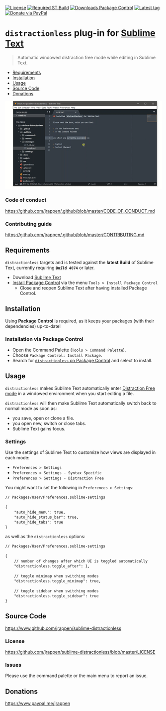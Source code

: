 [![License](https://img.shields.io/github/license/jrappen/sublime-distractionless.svg?style=flat-square)](https://github.com/jrappen/sublime-distractionless/blob/master/LICENSE)
[![Required ST Build](https://img.shields.io/badge/ST-4074+-orange.svg?style=flat-square&logo=sublime-text)](https://www.sublimetext.com)
[![Downloads Package Control](https://img.shields.io/packagecontrol/dt/distractionless.svg?style=flat-square)](https://packagecontrol.io/packages/distractionless)
[![Latest tag](https://img.shields.io/github/tag/jrappen/sublime-distractionless.svg?style=flat-square&logo=github)](https://github.com/jrappen/sublime-distractionless/tags)
[![Donate via PayPal](https://img.shields.io/badge/paypal.me-jrappen-009cde.svg?style=flat-square&logo=paypal)](https://www.paypal.me/jrappen)

# `distractionless` plug-in for [Sublime Text](https://www.sublimetext.com)

> Automatic windowed distraction free mode while editing in Sublime Text.

* [Requirements](#requirements)
* [Installation](#installation)
* [Usage](#usage)
* [Source Code](#source-code)
* [Donations](#donations)

![Screencast](./docs/img/screencast.gif)

### Code of conduct

<https://github.com/jrappen/.github/blob/master/CODE_OF_CONDUCT.md>

### Contributing guide

<https://github.com/jrappen/.github/blob/master/CONTRIBUTING.md>

## Requirements

`distractionless` targets and is tested against the **latest Build** of Sublime Text, currently requiring **`Build 4074`** or later.

* Download [Sublime Text](https://www.sublimetext.com)
* [Install Package Control](https://packagecontrol.io/installation) via the menu `Tools > Install Package Control`
    * Close and reopen Sublime Text after having installed Package Control.

## Installation

Using **Package Control** is required, as it keeps your packages (with their dependencies) up-to-date!

### Installation via Package Control

* Open the Command Palette (`Tools > Command Palette`).
* Choose `Package Control: Install Package`.
* Search for [`distractionless` on Package Control](https://packagecontrol.io/packages/distractionless) and select to install.

## Usage

`distractionless` makes Sublime Text automatically enter [Distraction Free mode](https://www.sublimetext.com/docs/distraction_free.html) in a windowed environment when you start editing a file.

`distractionless` will then make Sublime Text automatically switch back to normal mode as soon as:

* you save, open or clone a file.
* you open new, switch or close tabs.
* Sublime Text gains focus.

### Settings

Use the settings of Sublime Text to customize how views are displayed in each mode:

* `Preferences > Settings`
* `Preferences > Settings - Syntax Specific`
* `Preferences > Settings - Distraction Free`

You might want to set the following in `Preferences > Settings`:

```jsonc
// Packages/User/Preferences.sublime-settings

{
    "auto_hide_menu": true,
    "auto_hide_status_bar": true,
    "auto_hide_tabs": true
}
```

as well as the `distractionless` options:

```jsonc
// Packages/User/Preferences.sublime-settings

{
    // number of changes after which UI is toggled automatically
    "distractionless.toggle_after": 1,

    // toggle minimap when switching modes
    "distractionless.toggle_minimap": true,

    // toggle sidebar when switching modes
    "distractionless.toggle_sidebar": true
}
```

## Source Code

<https://www.github.com/jrappen/sublime-distractionless>

### License

<https://github.com/jrappen/sublime-distractionless/blob/master/LICENSE>

### Issues

Please use the command palette or the main menu to report an issue.

## Donations

<https://www.paypal.me/jrappen>
